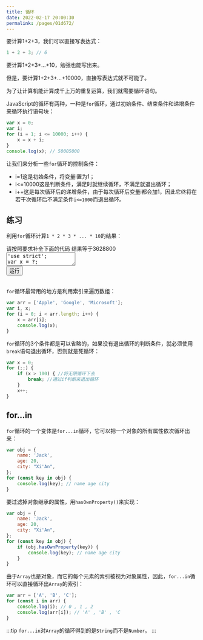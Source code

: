 ```yaml
---
title: 循环
date: 2022-02-17 20:00:30
permalink: /pages/01d672/
---
```


要计算1+2+3，我们可以直接写表达式：

```javascript
1 + 2 + 3; // 6
```

要计算1+2+3+...+10，勉强也能写出来。

但是，要计算1+2+3+...+10000，直接写表达式就不可能了。

为了让计算机能计算成千上万的重复运算，我们就需要循环语句。

JavaScript的循环有两种，一种是`for`循环，通过初始条件、结束条件和递增条件来循环执行语句块：

```javascript
var x = 0;
var i;
for (i = 1; i <= 10000; i++) {
    x = x + i;
}
console.log(x); // 50005000
```

让我们来分析一些`for`循环的控制条件：
  *  i=1这是初始条件，将变量i置为1；
  *  i<=10000这是判断条件，满足时就继续循环，不满足就退出循环；
  *  i++这是每次循环后的递增条件，由于每次循环后变量i都会加1，因此它终将在若干次循环后不满足条件`i<=1000`而退出循环。

## 练习

利用`for`循环计算`1 * 2 * 3 * ... * 10`的结果：

<div class="js-demo">
<div class="demo-title">
    <span>请按照要求补全下面的代码</span>
    <span>结果等于3628800</span>
</div>
<textarea id="textarea1" class="textarea" maxlength="900">'use strict';
var x = ?;
var i;
for(){}
</textarea>
<br />
<button id="run" onclick="consoleRunCode(1,true)">运行</button>
<div id="log1"></div>
</div>
<br />

`for`循环最常用的地方是利用索引来遍历数组：

```javascript
var arr = ['Apple', 'Google', 'Microsoft'];
var i, x;
for (i = 0; i < arr.length; i++) {
    x = arr[i];
    console.log(x);
}
```

`for`循环的3个条件都是可以省略的，如果没有退出循环的判断条件，就必须使用`break`语句退出循环，否则就是死循环：

```javascript
var x = 0;
for (;;) {
    if (x > 100) { //将无限循环下去
        break; //通过if判断来退出循环
    }
    x++;
}
```

## for...in

`for`循环的一个变体是`for...in`循环，它可以把一个对象的所有属性依次循环出来：

```javascript
var obj = {
    name: 'Jack',
    age: 20,
    city: "Xi'An",
};
for (const key in obj) {
    console.log(key); // name age city
}
```

要过滤掉对象继承的属性，用`hasOwnProperty()`来实现：

```javascript
var obj = {
    name: 'Jack',
    age: 20,
    city: "Xi'An",
};
for (const key in obj) {
    if (obj.hasOwnProperty(key)) {
        console.log(key); // name age city
    }
}
```

由于`Array`也是对象，而它的每个元素的索引被视为对象属性，因此，`for...in`循环可以直接循环出`Array`的索引：

```javascript
var arr = ['A', 'B', 'C'];
for (const i in arr) {
    console.log(i); // 0 , 1 , 2
    console.log(arr[i]); // 'A' , 'B' , 'C
}
```

:::tip
`for...in`对`Array`的循环得到的是`String`而不是`Number`。
:::